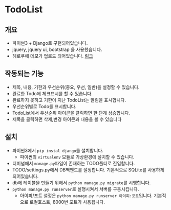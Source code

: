 # TodoList

## 개요
* 파이썬3 +  Django로 구현되어있습니다.
* jquery, jquery ui, bootstrap 을 사용했습니다.
* 헤로쿠에 데모가 업로드 되어있습니다. [링크](https://qlqhqo2341todo.herokuapp.com)

## 작동되는 기능
* 제목, 내용, 기한과 우선순위(중요, 우선, 일반)을 설정할 수 있습니다.
* 완료한 Todo에 체크표시를 할 수 있습니다.
* 완료하지 못하고 기한이 지난 TodoList는 알림을 표시합니다.
* 우선순위별로 Todo를 표시합니다.
* TodoList에서 우선순위 아이콘을 클릭하면 한 단계 상승합니다.
* 제목을 클릭하면 삭제,변경 아이콘과 내용을 볼 수 있습니다

## 설치
* 파이썬3에서 `pip instal django`를 설치합니다.
    * 파이썬의 `virtualenv` 모듈로 가상환경에 설치할 수 있습니다.
* 터미널에서 `manage.py`파일이 존재하는 TODO폴더로 진입합니다.
* TODO/settings.py에서 DB백엔드를 설정합니다. 기본적으로 SQLite를 사용하게 되어있습니다.
* db에 테이블을 만들기 위해서 `python manage.py migrate`를 시행합니다.
* `python manage.py runserver`로 실행시켜서 서버를 구동시킵니다.
    * 아이피/포트 설정은 `python manage.py runserver 아이피:포트`입니다. 기본적으로 로컬호스트, 8000번 포트가 사용됩니다.